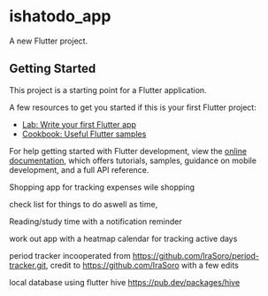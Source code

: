 # ishatodo_app

A new Flutter project.

## Getting Started

This project is a starting point for a Flutter application.

A few resources to get you started if this is your first Flutter project:

- [Lab: Write your first Flutter app](https://docs.flutter.dev/get-started/codelab)
- [Cookbook: Useful Flutter samples](https://docs.flutter.dev/cookbook)

For help getting started with Flutter development, view the
[online documentation](https://docs.flutter.dev/), which offers tutorials,
samples, guidance on mobile development, and a full API reference.

Shopping app for tracking expenses wile shopping

check list for things to do aswell as time,

Reading/study time with a notification reminder

work out app with a heatmap calendar for tracking active days

period tracker incooperated from https://github.com/IraSoro/period-tracker.git, credit to  https://github.com/IraSoro with a few edits

local database using flutter hive  https://pub.dev/packages/hive
